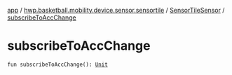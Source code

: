 [app](../../index.md) / [hwp.basketball.mobility.device.sensor.sensortile](../index.md) / [SensorTileSensor](index.md) / [subscribeToAccChange](.)

# subscribeToAccChange

`fun subscribeToAccChange(): `[`Unit`](https://kotlinlang.org/api/latest/jvm/stdlib/kotlin/-unit/index.html)